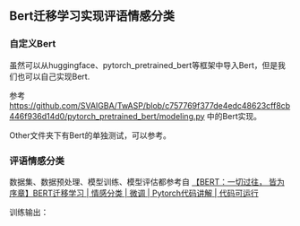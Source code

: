 ## Bert迁移学习实现评语情感分类

### 自定义Bert

虽然可以从huggingface、pytorch_pretrained_bert等框架中导入Bert，但是我们也可以自己实现Bert.

参考 https://github.com/SVAIGBA/TwASP/blob/c757769f377de4edc48623cff8cb446f936d14d0/pytorch_pretrained_bert/modeling.py 中的Bert实现。

Other文件夹下有Bert的单独测试，可以参考。

### 评语情感分类

数据集、数据预处理、模型训练、模型评估都参考自 [【BERT：一切过往， 皆为序章】BERT迁移学习 | 情感分类 | 微调 | Pytorch代码讲解 | 代码可运行](https://zhuanlan.zhihu.com/p/405550024)

训练输出：

